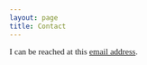 ```yaml
---
layout: page
title: Contact
---
```

<span style="font-family: 'verdana'; font-size: 15px;">I can be reached at this [email address](mailto:swetasudha.panda@oracle.com).</span>

